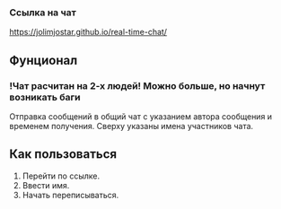 ### Ссылка на чат
https://jolimjostar.github.io/real-time-chat/

## Фунционал
### !Чат расчитан на 2-х людей! Можно больше, но начнут возникать баги
Отправка сообщений в общий чат с указанием автора сообщения и временем получения.
Сверху указаны имена участников чата.

## Как пользоваться

1) Перейти по ссылке.
2) Ввести имя.
3) Начать переписываться.
